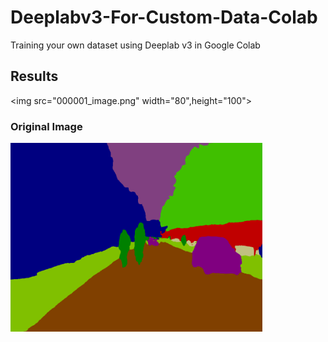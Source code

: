 # Deeplabv3-For-Custom-Data-Colab
Training your own dataset using Deeplab v3 in Google Colab







## Results
<img src="000001_image.png" width="80",height="100">











### Original Image
<img src="000001_prediction.png" width="80%">
